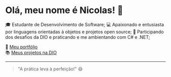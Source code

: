 # Olá, meu nome é Nicolas! 👋

🎓 Estudante de Desenvolvimento de Software;
💻 Apaixonado e entusiasta por linguagens orientadas à objetos e projetos open source;
🚀 Participando dos desafios da DIO e praticando e me ambientando com C# e .NET;

🔗 [Meu portfólio](https://github.com/fwernicolas)  
📚 [Meus projetos na DIO](https://web.dio.me/users/xnicolasfs)

---

> "A prática leva à perfeição!" 😄
